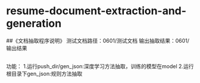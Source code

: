 ﻿# resume-document-extraction-and-generation

##《文档抽取程序说明》
测试文档路径：0601/测试文档
输出抽取结果：0601/输出结果
##
功能：
1.运行push_dir/gen_json:深度学习方法抽取，训练的模型在model
2.运行根目录下gen_json:规则方法抽取
